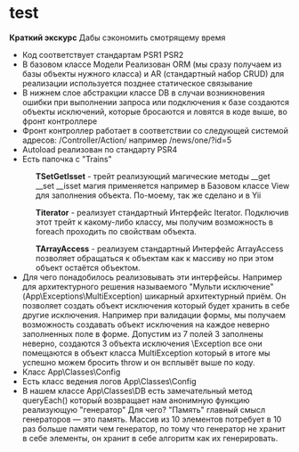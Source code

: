 # test
**Краткий экскурс**
Дабы сэкономить смотрящему время
<ul>
  <li> Код соответствует стандартам PSR1 PSR2 </li>
  <li> В базовом классе Модели Реализован ORM (мы сразу получаем из базы объекты нужного класса) и AR (стандартный набор CRUD) для реализации используется позднее статическое связывание </li>
  <li> В нижнем слое абстракции классе DB в случаи возникновения ошибки при выполнении запроса или подключения к базе создаются объекты исключений, которые бросаются и ловятся в коде выше, во фронт контроллере </li>

  <li> Фронт контроллер работает в соответствии со следующей системой адресов: /Controller/Action/ например /news/one/?id=5 </li>
  <li> Autoload реализован по стандарту PSR4 </li>

  <li> Есть папочка с "Trains"</li>
        <ol> <b>TSetGetIsset</b> - трейт реализующий магические методы __get __set __isset магия применяется например в Базовом классе View для заполнения объекта. По-моему, так же сделано и в Yii </ol>
        <ol> <b>Titerator</b> - реализует стандартный Интерфейс Iterator. Подключив этот трейт к какому-либо классу, мы получим возможность в foreach проходить по свойствам объекта. </ol>
        <ol> <b>TArrayAccess</b> - реализуем стандартный Интерфейс ArrayAccess позволяет обращаться к объектам как к массиву но при этом объект остаётся объектом. </ol>
  
  <li> Для чего понадобилось реализовывать эти интерфейсы. Например для архитектурного решения называемого "Мульти исключение" (App\Exceptions\MultiException) шикарный архитектурный приём. 
  Он позволяет создать объект исключения который будет хранить в себе другие исключения. Например при валидации формы, 
  мы получаем возможность создавать объект исключения на каждое неверно заполненных поле в форме. Допустим из 7 полей 3 заполнены неверно, создаются 3 объекта исключения \Exception 
  все они помещаются в объект класса MultiException который в итоге мы успешно можем бросить throw и он всплывёт выше по коду.</li>
        
  <li> Класс App\Classes\Config</li>
  <li> Есть класс ведения логов App\Classes\Config</li>

  <li> В нашем классе App\Classes\DB есть замечательный метод queryEach() который возвращает нам анонимную функцию реализующую "генератор"
  Для чего? "Память" главный смысл генераторов — это память. Массив из 10 элементов потребует в 10 раз больше памяти чем генератор, по тому что генератор не хранит в себе элементы, он хранит в себе алгоритм как их генерировать.</li>
</ul>

